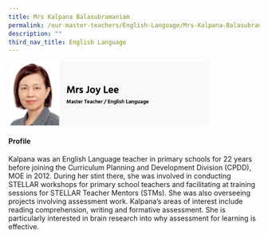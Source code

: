 ```yaml
---
title: Mrs Kalpana Balasubramaniam
permalink: /our-master-teachers/English-Language/Mrs-Kalpana-Balasubramaniam/
description: ""
third_nav_title: English Language
---
```

<img src="/images/mt6.png" style="width:80%">

#### Profile

Kalpana was an English Language teacher in primary schools for 22 years before joining the Curriculum Planning and Development Division (CPDD), MOE in 2012. During her stint there, she was involved in conducting STELLAR workshops for primary school teachers and facilitating at training sessions for STELLAR Teacher Mentors (STMs). She was also overseeing projects involving assessment work. Kalpana’s areas of interest include reading comprehension, writing and formative assessment. She is particularly interested in brain research into why assessment for learning is effective.